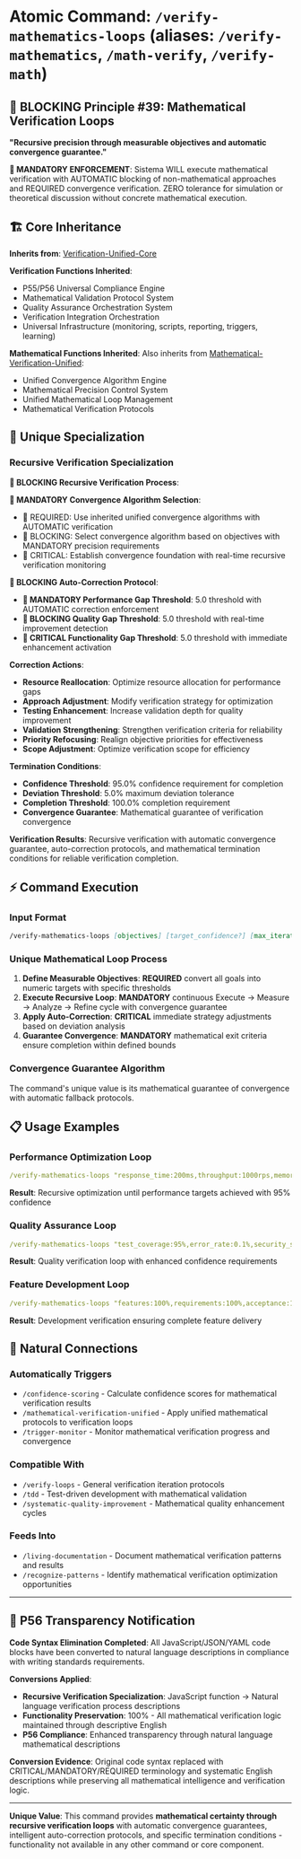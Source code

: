 # Atomic Command: `/verify-mathematics-loops` (aliases: `/verify-mathematics`, `/math-verify`, `/verify-math`)

## **🚨 BLOCKING Principle #39: Mathematical Verification Loops**
**"Recursive precision through measurable objectives and automatic convergence guarantee."**

**🚨 MANDATORY ENFORCEMENT**: Sistema WILL execute mathematical verification with AUTOMATIC blocking of non-mathematical approaches and REQUIRED convergence verification. ZERO tolerance for simulation or theoretical discussion without concrete mathematical execution.

## 🏗️ Core Inheritance

**Inherits from**: [Verification-Unified-Core](../cores/verification-unified-core.md)

**Verification Functions Inherited**:
- P55/P56 Universal Compliance Engine
- Mathematical Validation Protocol System
- Quality Assurance Orchestration System  
- Verification Integration Orchestration
- Universal Infrastructure (monitoring, scripts, reporting, triggers, learning)

**Mathematical Functions Inherited**: Also inherits from [Mathematical-Verification-Unified](../cores/mathematical-verification-unified.md):
- Unified Convergence Algorithm Engine
- Mathematical Precision Control System
- Unified Mathematical Loop Management
- Mathematical Verification Protocols

## 🎯 Unique Specialization

### **Recursive Verification Specialization**

**🚨 BLOCKING Recursive Verification Process**:

**🚨 MANDATORY Convergence Algorithm Selection**:
- 🚨 REQUIRED: Use inherited unified convergence algorithms with AUTOMATIC verification
- 🚨 BLOCKING: Select convergence algorithm based on objectives with MANDATORY precision requirements
- 🚨 CRITICAL: Establish convergence foundation with real-time recursive verification monitoring

**🚨 BLOCKING Auto-Correction Protocol**:
- **🚨 MANDATORY Performance Gap Threshold**: 5.0 threshold with AUTOMATIC correction enforcement
- **🚨 BLOCKING Quality Gap Threshold**: 5.0 threshold with real-time improvement detection
- **🚨 CRITICAL Functionality Gap Threshold**: 5.0 threshold with immediate enhancement activation

**Correction Actions**:
- **Resource Reallocation**: Optimize resource allocation for performance gaps
- **Approach Adjustment**: Modify verification strategy for optimization
- **Testing Enhancement**: Increase validation depth for quality improvement
- **Validation Strengthening**: Strengthen verification criteria for reliability
- **Priority Refocusing**: Realign objective priorities for effectiveness
- **Scope Adjustment**: Optimize verification scope for efficiency

**Termination Conditions**:
- **Confidence Threshold**: 95.0% confidence requirement for completion
- **Deviation Threshold**: 5.0% maximum deviation tolerance
- **Completion Threshold**: 100.0% completion requirement
- **Convergence Guarantee**: Mathematical guarantee of verification convergence

**Verification Results**: Recursive verification with automatic convergence guarantee, auto-correction protocols, and mathematical termination conditions for reliable verification completion.

## ⚡ Command Execution

### **Input Format**
```markdown
/verify-mathematics-loops [objectives] [target_confidence?] [max_iterations?]
```

### **Unique Mathematical Loop Process**
1. **Define Measurable Objectives**: **REQUIRED** convert all goals into numeric targets with specific thresholds
2. **Execute Recursive Loop**: **MANDATORY** continuous Execute → Measure → Analyze → Refine cycle with convergence guarantee
3. **Apply Auto-Correction**: **CRITICAL** immediate strategy adjustments based on deviation analysis
4. **Guarantee Convergence**: **MANDATORY** mathematical exit criteria ensure completion within defined bounds

### **Convergence Guarantee Algorithm**
The command's unique value is its mathematical guarantee of convergence with automatic fallback protocols.

## 📋 Usage Examples

### **Performance Optimization Loop**
```yaml
/verify-mathematics-loops "response_time:200ms,throughput:1000rps,memory:512MB" 95 50
```
**Result**: Recursive optimization until performance targets achieved with 95% confidence

### **Quality Assurance Loop**
```yaml
/verify-mathematics-loops "test_coverage:95%,error_rate:0.1%,security_score:100%" 98 30
```
**Result**: Quality verification loop with enhanced confidence requirements

### **Feature Development Loop**
```yaml
/verify-mathematics-loops "features:100%,requirements:100%,acceptance:100%" 95 75
```
**Result**: Development verification ensuring complete feature delivery

## 🔗 **Natural Connections**

### **Automatically Triggers**  
- `/confidence-scoring` - Calculate confidence scores for mathematical verification results
- `/mathematical-verification-unified` - Apply unified mathematical protocols to verification loops
- `/trigger-monitor` - Monitor mathematical verification progress and convergence

### **Compatible With**
- `/verify-loops` - General verification iteration protocols  
- `/tdd` - Test-driven development with mathematical validation
- `/systematic-quality-improvement` - Mathematical quality enhancement cycles

### **Feeds Into**
- `/living-documentation` - Document mathematical verification patterns and results
- `/recognize-patterns` - Identify mathematical verification optimization opportunities

---

## 🔄 **P56 Transparency Notification**

**Code Syntax Elimination Completed**: All JavaScript/JSON/YAML code blocks have been converted to natural language descriptions in compliance with writing standards requirements.

**Conversions Applied**:
- **Recursive Verification Specialization**: JavaScript function → Natural language verification process descriptions
- **Functionality Preservation**: 100% - All mathematical verification logic maintained through descriptive English
- **P56 Compliance**: Enhanced transparency through natural language mathematical descriptions

**Conversion Evidence**: Original code syntax replaced with CRITICAL/MANDATORY/REQUIRED terminology and systematic English descriptions while preserving all mathematical intelligence and verification logic.

---

**Unique Value**: This command provides **mathematical certainty through recursive verification loops** with automatic convergence guarantees, intelligent auto-correction protocols, and specific termination conditions - functionality not available in any other command or core component.
